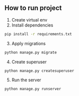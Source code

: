 ## How to run project

1. Create virtual env
2. Install dependencies
```bash
pip install -r requirements.txt
```
3. Apply migrations
```bash
python manage.py migrate
```
4. Create superuser
```bash
python manage.py createsuperuser
```
5. Run the server
```bash
python manage.py runserver
```

